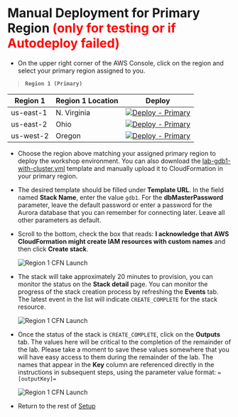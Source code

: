 # Manual Deployment for Primary Region <span style="color:red;">(only for testing or if Autodeploy failed)

* On the upper right corner of the AWS Console, click on the region and select your primary region assigned to you.

> **`Region 1 (Primary)`**

| Region 1 | Region 1 Location | Deploy |
| --- | --- | --- |
| us-east-1 | N. Virginia |  <a href="https://console.aws.amazon.com/cloudformation/home?region=us-east-1#/stacks/create/review?stackName=gdb1&templateURL=https://s3.amazonaws.com/ams-labs-prod-content-us-east-1/templates/lab-gdb1-with-cluster.yml" target="_blank"><img src="../../assets/images/cloudformation-launch-stack.png" alt="Deploy - Primary"></a> |
| us-east-2 | Ohio | <a href="https://console.aws.amazon.com/cloudformation/home?region=us-east-2#/stacks/create/review?stackName=gdb1&templateURL=https://s3.amazonaws.com/ams-labs-prod-content-us-east-1/templates/lab-gdb1-with-cluster.yml" target="_blank"><img src="../../assets/images/cloudformation-launch-stack.png" alt="Deploy - Primary"></a> |
| us-west-2 | Oregon | <a href="https://console.aws.amazon.com/cloudformation/home?region=us-west-2#/stacks/create/review?stackName=gdb1&templateURL=https://s3.amazonaws.com/ams-labs-prod-content-us-east-1/templates/lab-gdb1-with-cluster.yml" target="_blank"><img src="../../assets/images/cloudformation-launch-stack.png" alt="Deploy - Primary"></a> |

* Choose the region above matching your assigned primary region to deploy the workshop environment. You can also download the [lab-gdb1-with-cluster.yml](/templates/lab-gdb1-with-cluster.yml) template and manually upload it to CloudFormation in your primary region.

* The desired template should be filled under **Template URL**. In the field named **Stack Name**, enter the value `gdb1`. For the **dbMasterPassword** parameter, leave the default password or enter a password for the Aurora database that you can remember for connecting later. Leave all other parameters as default.

* Scroll to the bottom, check the box that reads: **I acknowledge that AWS CloudFormation might create IAM resources with custom names** and then click **Create stack**.

  <span class="image">![Region 1 CFN Launch](setup-cfn-gdb1a.png)</span>

* The stack will take approximately 20 minutes to provision, you can monitor the status on the **Stack detail** page. You can monitor the progress of the stack creation process by refreshing the **Events** tab. The latest event in the list will indicate `CREATE_COMPLETE` for the stack resource.

  <span class="image">![Region 1 CFN Launch](setup-cfn-gdb1b.png)</span>

* Once the status of the stack is `CREATE_COMPLETE`, click on the **Outputs** tab. The values here will be critical to the completion of the remainder of the lab.  Please take a moment to save these values somewhere that you will have easy access to them during the remainder of the lab. The names that appear in the **Key** column are referenced directly in the instructions in subsequent steps, using the parameter value format: ``=[outputKey]=``

  <span class="image">![Region 1 CFN Launch](setup-cfn-gdb1c.png)</span>
  

* Return to the rest of [Setup](index.md)